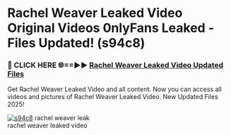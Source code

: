 # Rachel Weaver Leaked Video Original Videos 0nlyFans Leaked - Files Updated! (s94c8)

<h3>🔴 CLICK HERE 🌐==►► <a href="https://tinyurl.com/ms9xzufz" rel="nofollow">Rachel Weaver Leaked Video Updated Files</a></h3>

Get Rachel Weaver Leaked Video and all content. Now you can access all videos and pictures of Rachel Weaver Leaked Video. New Updated Files 2025!

[![s94c8](https://i.imgur.com/ppqm5kG.gif)](https://tinyurl.com/ms9xzufz)
rachel weaver leak<br>
rachel weaver leaked video